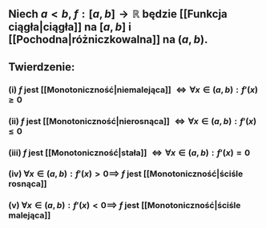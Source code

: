 ## Niech $a<b$, $f:[a,b]\to\mathbb{R}$ będzie [[Funkcja ciągła|ciągła]] na $[a,b]$ i [[Pochodna|różniczkowalna]] na $(a,b)$.
## **Twierdzenie**:
### (i) $f$ jest [[Monotoniczność|niemalejąca]] $\iff\forall{x\in(a,b)}:{f'(x)\geq0}$
### (ii) $f$ jest [[Monotoniczność|nierosnąca]] $\iff\forall{x\in(a,b)}:{f'(x)\leq0}$
### (iii) $f$ jest [[Monotoniczność|stała]] $\iff\forall{x\in(a,b)}:{f'(x)=0}$
### (iv)  $\forall{x\in(a,b)}:{f'(x)>0} \implies$ $f$ jest [[Monotoniczność|ściśle rosnąca]]
### (v)  $\forall{x\in(a,b)}:{f'(x)<0} \implies$ $f$ jest [[Monotoniczność|ściśle malejąca]]
